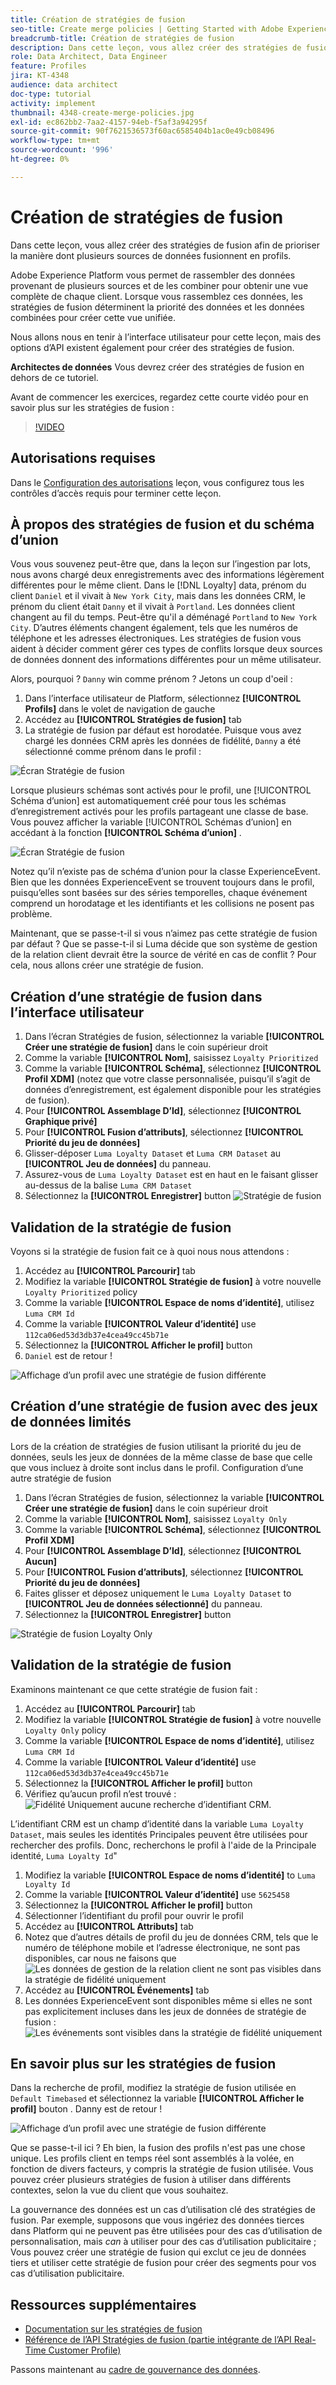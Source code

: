 ```yaml
---
title: Création de stratégies de fusion
seo-title: Create merge policies | Getting Started with Adobe Experience Platform for Data Architects and Data Engineers
breadcrumb-title: Création de stratégies de fusion
description: Dans cette leçon, vous allez créer des stratégies de fusion afin de déterminer comment les données sont fusionnées en profils.
role: Data Architect, Data Engineer
feature: Profiles
jira: KT-4348
audience: data architect
doc-type: tutorial
activity: implement
thumbnail: 4348-create-merge-policies.jpg
exl-id: ec862bb2-7aa2-4157-94eb-f5af3a94295f
source-git-commit: 90f7621536573f60ac6585404b1ac0e49cb08496
workflow-type: tm+mt
source-wordcount: '996'
ht-degree: 0%

---
```


# Création de stratégies de fusion

<!--20 min-->

Dans cette leçon, vous allez créer des stratégies de fusion afin de prioriser la manière dont plusieurs sources de données fusionnent en profils.

Adobe Experience Platform vous permet de rassembler des données provenant de plusieurs sources et de les combiner pour obtenir une vue complète de chaque client. Lorsque vous rassemblez ces données, les stratégies de fusion déterminent la priorité des données et les données combinées pour créer cette vue unifiée.

Nous allons nous en tenir à l’interface utilisateur pour cette leçon, mais des options d’API existent également pour créer des stratégies de fusion.

**Architectes de données** Vous devrez créer des stratégies de fusion en dehors de ce tutoriel.

Avant de commencer les exercices, regardez cette courte vidéo pour en savoir plus sur les stratégies de fusion :
>[!VIDEO](https://video.tv.adobe.com/v/330433?quality=12&learn=on)

## Autorisations requises

Dans le [Configuration des autorisations](configure-permissions.md) leçon, vous configurez tous les contrôles d’accès requis pour terminer cette leçon.

<!--* Permission items **[!UICONTROL Profile Management]** > **[!UICONTROL View Merge Policies]** and **[!UICONTROL Manage Merge Policies]**
* Permission item **[!UICONTROL Profile Management]** > **[!UICONTROL View Profiles]** and **[!UICONTROL Manage Profiles]**
* Permission item **[!UICONTROL Sandboxes]** > `Luma Tutorial`
* User-role access to the `Luma Tutorial Platform` product profile
-->

## À propos des stratégies de fusion et du schéma d’union

Vous vous souvenez peut-être que, dans la leçon sur l’ingestion par lots, nous avons chargé deux enregistrements avec des informations légèrement différentes pour le même client. Dans le [!DNL Loyalty] data, prénom du client `Daniel` et il vivait à `New York City`, mais dans les données CRM, le prénom du client était `Danny` et il vivait à `Portland`. Les données client changent au fil du temps. Peut-être qu&#39;il a déménagé `Portland` to `New York City`. D’autres éléments changent également, tels que les numéros de téléphone et les adresses électroniques. Les stratégies de fusion vous aident à décider comment gérer ces types de conflits lorsque deux sources de données donnent des informations différentes pour un même utilisateur.

Alors, pourquoi ? `Danny` win comme prénom ? Jetons un coup d&#39;oeil :

1. Dans l’interface utilisateur de Platform, sélectionnez **[!UICONTROL Profils]** dans le volet de navigation de gauche
1. Accédez au **[!UICONTROL Stratégies de fusion]** tab
1. La stratégie de fusion par défaut est horodatée. Puisque vous avez chargé les données CRM après les données de fidélité, `Danny` a été sélectionné comme prénom dans le profil :

![Écran Stratégie de fusion](assets/mergepolicies-default.png)

Lorsque plusieurs schémas sont activés pour le profil, une [!UICONTROL Schéma d’union] est automatiquement créé pour tous les schémas d’enregistrement activés pour les profils partageant une classe de base. Vous pouvez afficher la variable [!UICONTROL Schémas d’union] en accédant à la fonction **[!UICONTROL Schéma d’union]** .

![Écran Stratégie de fusion](assets/mergepolicies-unionSchema.png)

Notez qu’il n’existe pas de schéma d’union pour la classe ExperienceEvent. Bien que les données ExperienceEvent se trouvent toujours dans le profil, puisqu’elles sont basées sur des séries temporelles, chaque événement comprend un horodatage et les identifiants et les collisions ne posent pas problème.

Maintenant, que se passe-t-il si vous n’aimez pas cette stratégie de fusion par défaut ? Que se passe-t-il si Luma décide que son système de gestion de la relation client devrait être la source de vérité en cas de conflit ? Pour cela, nous allons créer une stratégie de fusion.

## Création d’une stratégie de fusion dans l’interface utilisateur

1. Dans l’écran Stratégies de fusion, sélectionnez la variable **[!UICONTROL Créer une stratégie de fusion]** dans le coin supérieur droit
1. Comme la variable **[!UICONTROL Nom]**, saisissez `Loyalty Prioritized`
1. Comme la variable **[!UICONTROL Schéma]**, sélectionnez **[!UICONTROL Profil XDM]** (notez que votre classe personnalisée, puisqu’il s’agit de données d’enregistrement, est également disponible pour les stratégies de fusion).
1. Pour **[!UICONTROL Assemblage D’Id]**, sélectionnez **[!UICONTROL Graphique privé]**
1. Pour **[!UICONTROL Fusion d’attributs]**, sélectionnez **[!UICONTROL Priorité du jeu de données]**
1. Glisser-déposer `Luma Loyalty Dataset` et `Luma CRM Dataset` au **[!UICONTROL Jeu de données]** du panneau.
1. Assurez-vous de `Luma Loyalty Dataset` est en haut en le faisant glisser au-dessus de la balise `Luma CRM Dataset`
1. Sélectionnez la **[!UICONTROL Enregistrer]** button
   <!--do i need to explain Private Graph? Is that GA?-->
   ![Stratégie de fusion](assets/mergepolicies-newPolicy.png)

## Validation de la stratégie de fusion

Voyons si la stratégie de fusion fait ce à quoi nous nous attendons :

1. Accédez au **[!UICONTROL Parcourir]** tab
1. Modifiez la variable **[!UICONTROL Stratégie de fusion]** à votre nouvelle `Loyalty Prioritized` policy
1. Comme la variable **[!UICONTROL Espace de noms d’identité]**, utilisez `Luma CRM Id`
1. Comme la variable **[!UICONTROL Valeur d’identité]** use `112ca06ed53d3db37e4cea49cc45b71e`
1. Sélectionnez la **[!UICONTROL Afficher le profil]** button
1. `Daniel` est de retour !

![Affichage d’un profil avec une stratégie de fusion différente](assets/mergepolicies-lookupProfileWithMergePolicy.png)

## Création d’une stratégie de fusion avec des jeux de données limités

Lors de la création de stratégies de fusion utilisant la priorité du jeu de données, seuls les jeux de données de la même classe de base que celle que vous incluez à droite sont inclus dans le profil. Configuration d’une autre stratégie de fusion

1. Dans l’écran Stratégies de fusion, sélectionnez la variable **[!UICONTROL Créer une stratégie de fusion]** dans le coin supérieur droit
1. Comme la variable **[!UICONTROL Nom]**, saisissez  `Loyalty Only`
1. Comme la variable **[!UICONTROL Schéma]**, sélectionnez **[!UICONTROL Profil XDM]**
1. Pour **[!UICONTROL Assemblage D’Id]**, sélectionnez **[!UICONTROL Aucun]**
1. Pour **[!UICONTROL Fusion d’attributs]**, sélectionnez **[!UICONTROL Priorité du jeu de données]**
1. Faites glisser et déposez uniquement le `Luma Loyalty Dataset` to **[!UICONTROL Jeu de données sélectionné]** du panneau.
1. Sélectionnez la **[!UICONTROL Enregistrer]** button

![Stratégie de fusion Loyalty Only](assets/mergepolicies-loyaltyOnly.png)

## Validation de la stratégie de fusion

Examinons maintenant ce que cette stratégie de fusion fait :

1. Accédez au **[!UICONTROL Parcourir]** tab
1. Modifiez la variable **[!UICONTROL Stratégie de fusion]** à votre nouvelle `Loyalty Only` policy
1. Comme la variable **[!UICONTROL Espace de noms d’identité]**, utilisez `Luma CRM Id`
1. Comme la variable **[!UICONTROL Valeur d’identité]** use `112ca06ed53d3db37e4cea49cc45b71e`
1. Sélectionnez la **[!UICONTROL Afficher le profil]** button
1. Vérifiez qu’aucun profil n’est trouvé :
   ![Fidélité Uniquement aucune recherche d’identifiant CRM.](assets/mergepolicies-loyaltyOnly-noCrmLookup.png)

L’identifiant CRM est un champ d’identité dans la variable `Luma Loyalty Dataset`, mais seules les identités Principales peuvent être utilisées pour rechercher des profils. Donc, recherchons le profil à l&#39;aide de la Principale identité, `Luma Loyalty Id`&quot;

1. Modifiez la variable **[!UICONTROL Espace de noms d’identité]** to `Luma Loyalty Id`
1. Comme la variable **[!UICONTROL Valeur d’identité]** use `5625458`
1. Sélectionnez la **[!UICONTROL Afficher le profil]** button
1. Sélectionner l’identifiant du profil pour ouvrir le profil
1. Accédez au **[!UICONTROL Attributs]** tab
1. Notez que d’autres détails de profil du jeu de données CRM, tels que le numéro de téléphone mobile et l’adresse électronique, ne sont pas disponibles, car nous ne faisons que
   ![Les données de gestion de la relation client ne sont pas visibles dans la stratégie de fidélité uniquement](assets/mergepolicies-loyaltyOnly-attributes.png)
1. Accédez au **[!UICONTROL Événements]** tab
1. Les données ExperienceEvent sont disponibles même si elles ne sont pas explicitement incluses dans les jeux de données de stratégie de fusion :
   ![Les événements sont visibles dans la stratégie de fidélité uniquement](assets/mergepolicies-loyaltyOnly-events.png)

## En savoir plus sur les stratégies de fusion

Dans la recherche de profil, modifiez la stratégie de fusion utilisée en `Default Timebased` et sélectionnez la variable **[!UICONTROL Afficher le profil]** bouton . Danny est de retour !

![Affichage d’un profil avec une stratégie de fusion différente](assets/mergepolicies-backToDanny.png)

Que se passe-t-il ici ? Eh bien, la fusion des profils n&#39;est pas une chose unique. Les profils client en temps réel sont assemblés à la volée, en fonction de divers facteurs, y compris la stratégie de fusion utilisée. Vous pouvez créer plusieurs stratégies de fusion à utiliser dans différents contextes, selon la vue du client que vous souhaitez.

La gouvernance des données est un cas d’utilisation clé des stratégies de fusion. Par exemple, supposons que vous ingériez des données tierces dans Platform qui ne peuvent pas être utilisées pour des cas d’utilisation de personnalisation, mais _can_ à utiliser pour des cas d’utilisation publicitaire ; Vous pouvez créer une stratégie de fusion qui exclut ce jeu de données tiers et utiliser cette stratégie de fusion pour créer des segments pour vos cas d’utilisation publicitaire.

## Ressources supplémentaires

* [Documentation sur les stratégies de fusion](https://experienceleague.adobe.com/docs/experience-platform/profile/merge-policies/overview.html)
* [Référence de l’API Stratégies de fusion (partie intégrante de l’API Real-Time Customer Profile)](https://www.adobe.io/experience-platform-apis/references/profile/#tag/Merge-policies)

Passons maintenant au [cadre de gouvernance des données](apply-data-governance-framework.md).
